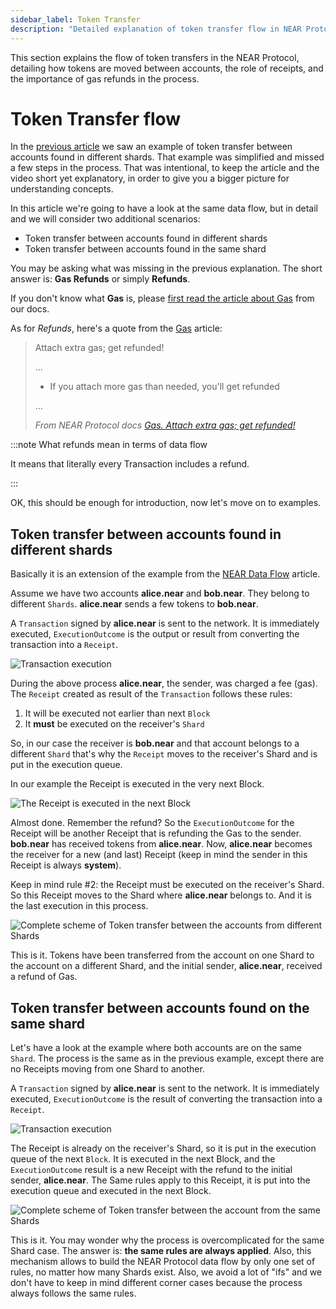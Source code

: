 ```yaml
---
sidebar_label: Token Transfer
description: "Detailed explanation of token transfer flow in NEAR Protocol, including cross-shard transfers, gas refunds, and the receipt-based execution model."
---
```


This section explains the flow of token transfers in the NEAR Protocol, detailing how tokens are moved between accounts, the role of receipts, and the importance of gas refunds in the process.

# Token Transfer flow

In the [previous article](near-data-flow.md) we saw an example of token transfer between accounts found in different shards. That example was simplified and missed a few steps in the process. That was intentional, to keep the article and the video short yet explanatory, in order to give you a bigger picture for understanding concepts.

In this article we're going to have a look at the same data flow, but in detail and we will consider two additional scenarios:

- Token transfer between accounts found in different shards
- Token transfer between accounts found in the same shard

You may be asking what was missing in the previous explanation. The short answer is: **Gas Refunds** or simply **Refunds**.

If you don't know what **Gas** is, please [first read the article about Gas](/protocol/gas) from our docs.

As for *Refunds*, here's a quote from the [Gas](/protocol/gas) article:

> Attach extra gas; get refunded!
>
> ...
>
> - If you attach more gas than needed, you'll get refunded
>
> ...
>
> *From NEAR Protocol docs [Gas. Attach extra gas; get refunded!](/protocol/gas)*


:::note What refunds mean in terms of data flow

It means that literally every Transaction includes a refund.

:::

OK, this should be enough for introduction, now let's move on to examples.


## Token transfer between accounts found in different shards

Basically it is an extension of the example from the [NEAR Data Flow](near-data-flow.md) article.

Assume we have two accounts **alice.near** and **bob.near**. They belong to different `Shards`. **alice.near** sends a few tokens to **bob.near**.

A `Transaction` signed by **alice.near** is sent to the network. It is immediately executed, `ExecutionOutcome` is the output or result from converting the transaction into a `Receipt`.

![Transaction execution](/docs/protocol/data-flow/03-tx-outcome-receipt.png)

During the above process **alice.near**, the sender, was charged a fee (gas). The `Receipt` created as result of the `Transaction` follows these rules:

1. It will be executed not earlier than next `Block`
2. It **must** be executed on the receiver's `Shard`

So, in our case the receiver is **bob.near** and that account belongs to a different `Shard` that's why the `Receipt` moves to the receiver's Shard and is put in the execution queue.

In our example the Receipt is executed in the very next Block.

![The Receipt is executed in the next Block](/docs/protocol/data-flow/04-send-nears-flow.png)

Almost done. Remember the refund? So the `ExecutionOutcome` for the Receipt will be another Receipt that is refunding the Gas to the sender. **bob.near** has received tokens from **alice.near**. Now, **alice.near** becomes the receiver for a new (and last) Receipt (keep in mind the sender in this Receipt is always **system**).

Keep in mind rule #2: the Receipt must be executed on the receiver's Shard. So this Receipt moves to the Shard where **alice.near** belongs to. And it is the last execution in this process.

![Complete scheme of Token transfer between the accounts from different Shards](/docs/protocol/flow-token-transfer/01-diff-shards-complete.png)

This is it. Tokens have been transferred from the account on one Shard to the account on a different Shard, and the initial sender, **alice.near**, received a refund of Gas.


## Token transfer between accounts found on the same shard

Let's have a look at the example where both accounts are on the same `Shard`. The process is the same as in the previous example, except there are no Receipts moving from one Shard to another.

A `Transaction` signed by **alice.near** is sent to the network. It is immediately executed, `ExecutionOutcome` is the result of converting the transaction into a `Receipt`.

![Transaction execution](/docs/protocol/data-flow/03-tx-outcome-receipt.png)

The Receipt is already on the receiver's Shard, so it is put in the execution queue of the next `Block`. It is executed in the next Block, and the `ExecutionOutcome` result is a new Receipt with the refund to the initial sender, **alice.near**.
The Same rules apply to this Receipt, it is put into the execution queue and executed in the next Block.

![Complete scheme of Token transfer between the account from the same Shards](/docs/protocol/flow-token-transfer/02-same-shard-complete.png)

This is it. You may wonder why the process is overcomplicated for the same Shard case. The answer is: **the same rules are always applied**. Also, this mechanism allows to build the NEAR Protocol data flow by only one set of rules, no matter how many Shards exist. Also, we avoid a lot of "ifs" and we don't have to keep in mind different corner cases because the process always follows the same rules.

